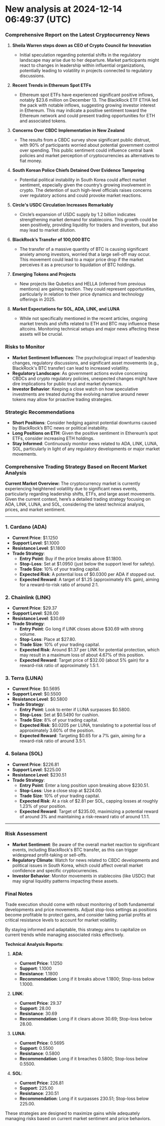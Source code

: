 # New analysis at 2024-12-14 06:49:37 (UTC)

### Comprehensive Report on the Latest Cryptocurrency News

1. **Sheila Warren steps down as CEO of Crypto Council for Innovation**
   - Initial speculation regarding potential shifts in the regulatory landscape may arise due to her departure. Market participants might react to changes in leadership within influential organizations, potentially leading to volatility in projects connected to regulatory discussions.

2. **Recent Trends in Ethereum Spot ETFs**
   - Ethereum spot ETFs have experienced significant positive inflows, notably $23.6 million on December 13. The BlackRock ETF ETHA led the pack with notable inflows, suggesting growing investor interest in Ethereum. This may indicate a positive sentiment toward the Ethereum network and could present trading opportunities for ETH and associated tokens.

3. **Concerns Over CBDC Implementation in New Zealand**
   - The results from a CBDC survey show significant public distrust, with 90% of participants worried about potential government control over spending. This public sentiment could influence central bank policies and market perception of cryptocurrencies as alternatives to fiat money.

4. **South Korean Police Chiefs Detained Over Evidence Tampering**
   - Potential political instability in South Korea could affect market sentiment, especially given the country’s growing involvement in crypto. The detention of such high-level officials raises concerns over regulatory actions and could provoke market reactions.

5. **Circle's USDC Circulation Increases Remarkably**
   - Circle’s expansion of USDC supply by 1.2 billion indicates strengthening market demand for stablecoins. This growth could be seen positively, providing liquidity for traders and investors, but also may lead to market dilution.

6. **BlackRock’s Transfer of 100,000 BTC**
   - The transfer of a massive quantity of BTC is causing significant anxiety among investors, worried that a large sell-off may occur. This movement could lead to a major price drop if the market perceives it as a precursor to liquidation of BTC holdings.

7. **Emerging Tokens and Projects**
   - New projects like Qubetics and HELLA (inferred from previous mentions) are gaining traction. They could represent opportunities, particularly in relation to their price dynamics and technology offerings in 2025.

8. **Market Expectations for SOL, ADA, LINK, and LUNA**
   - While not specifically mentioned in the recent articles, ongoing market trends and shifts related to ETH and BTC may influence these altcoins. Monitoring technical setups and major news affecting these assets will be crucial.

### Risks to Monitor
- **Market Sentiment Influences**: The psychological impact of leadership changes, regulatory discussions, and significant asset movements (e.g., BlackRock's BTC transfer) can lead to increased volatility.
- **Regulatory Landscape**: As government actions evolve concerning CBDCs and crypto regulatory policies, unexpected changes might have dire implications for public trust and market dynamics.
- **Investor Behavior**: Keeping a close watch on how speculative investments are treated during the evolving narrative around newer tokens may allow for proactive trading strategies.

### Strategic Recommendations
- **Short Positions**: Consider hedging against potential downturns caused by BlackRock’s BTC news or political instability.
- **Long Positions on ETH**: Given the positive sentiment in Ethereum’s spot ETFs, consider increasing ETH holdings.
- **Stay Informed**: Continuously monitor news related to ADA, LINK, LUNA, SOL, particularly in light of any regulatory developments or major market movements.

### Comprehensive Trading Strategy Based on Recent Market Analysis

**Current Market Overview:**
The cryptocurrency market is currently experiencing heightened volatility due to significant news events, particularly regarding leadership shifts, ETFs, and large asset movements. Given the current context, here’s a detailed trading strategy focusing on ADA, LINK, LUNA, and SOL, considering the latest technical analysis, prices, and market sentiment.

---

### 1. Cardano (ADA)
- **Current Price**: $1.1250
- **Support Level**: $1.1000
- **Resistance Level**: $1.1800
- **Trade Strategy**: 
  - **Entry Point**: Buy if the price breaks above $1.1800.
  - **Stop-Loss**: Set at $1.0950 (just below the support level for safety).
  - **Trade Size**: 10% of your trading capital.
  - **Expected Risk**: A potential loss of $0.0300 per ADA if stopped out.
  - **Expected Reward**: A target of $1.25 (approximately 6% gain), aiming for a reward-to-risk ratio of around 2:1.

### 2. Chainlink (LINK)
- **Current Price**: $29.37
- **Support Level**: $28.00
- **Resistance Level**: $30.69
- **Trade Strategy**:
  - **Entry Point**: Go long if LINK closes above $30.69 with strong volume.
  - **Stop-Loss**: Place at $27.80.
  - **Trade Size**: 10% of your trading capital.
  - **Expected Risk**: Around $1.37 per LINK for potential protection, which may result in a maximum loss of about 4.67% of this position.
  - **Expected Reward**: Target price of $32.00 (about 5% gain) for a reward-risk ratio of approximately 1.5:1.

### 3. Terra (LUNA)
- **Current Price**: $0.5695
- **Support Level**: $0.5500
- **Resistance Level**: $0.5800
- **Trade Strategy**:
  - **Entry Point**: Look to enter if LUNA surpasses $0.5800.
  - **Stop-Loss**: Set at $0.5490 for cushion.
  - **Trade Size**: 8% of your trading capital.
  - **Expected Risk**: $0.0205 per LUNA, translating to a potential loss of approximately 3.60% of the position.
  - **Expected Reward**: Targeting $0.65 for a 7% gain, aiming for a reward-risk ratio of around 3.5:1.

### 4. Solana (SOL)
- **Current Price**: $226.81
- **Support Level**: $225.00
- **Resistance Level**: $230.51
- **Trade Strategy**:
  - **Entry Point**: Enter a long position upon breaking above $230.51.
  - **Stop-Loss**: Use a close stop at $224.00.
  - **Trade Size**: 10% of your trading capital.
  - **Expected Risk**: At a risk of $2.81 per SOL, capping losses at roughly 1.23% of your position.
  - **Expected Reward**: Target of $235.00, maximizing a potential reward of around 3% and maintaining a risk-reward ratio of around 1.1:1.

---

### Risk Assessment
- **Market Sentiment**: Be aware of the overall market reaction to significant events, including BlackRock's BTC transfer, as this can trigger widespread profit-taking or sell-offs.
- **Regulatory Climate**: Watch for news related to CBDC developments and political issues in South Korea, which could affect overall market confidence and specific cryptocurrencies.
- **Investor Behavior**: Monitor movements in stablecoins (like USDC) that may signal liquidity patterns impacting these assets.

### Final Notes
Trade execution should come with robust monitoring of both fundamental developments and price movements. Adjust stop-loss settings as positions become profitable to protect gains, and consider taking partial profits at critical resistance levels to account for market volatility.

By staying informed and adaptable, this strategy aims to capitalize on current trends while managing associated risks effectively.

**Technical Analysis Reports**:

1. **ADA**:
   - **Current Price**: 1.1250 
   - **Support**: 1.1000
   - **Resistance**: 1.1800
   - **Recommendation**: Long if it breaks above 1.1800; Stop-loss below 1.1000.

2. **LINK**:
   - **Current Price**: 29.37 
   - **Support**: 28.00
   - **Resistance**: 30.69
   - **Recommendation**: Long if it clears above 30.69; Stop-loss below 28.00.

3. **LUNA**:
   - **Current Price**: 0.5695
   - **Support**: 0.5500
   - **Resistance**: 0.5800
   - **Recommendation**: Long if it breaches 0.5800; Stop-loss below 0.5500.

4. **SOL**:
   - **Current Price**: 226.81
   - **Support**: 225.00
   - **Resistance**: 230.51
   - **Recommendation**: Long if it surpasses 230.51; Stop-loss below 225.00.

These strategies are designed to maximize gains while adequately managing risks based on current market sentiment and price behaviors.

